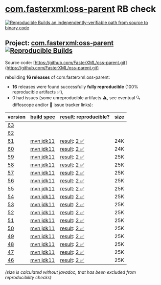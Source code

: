 [com.fasterxml:oss-parent](https://central.sonatype.com/artifact/com.fasterxml/oss-parent/versions) RB check
=======

[![Reproducible Builds](https://reproducible-builds.org/images/logos/rb.svg) an independently-verifiable path from source to binary code](https://reproducible-builds.org/)

## Project: [com.fasterxml:oss-parent](https://central.sonatype.com/artifact/com.fasterxml/oss-parent/versions) [![Reproducible Builds](https://img.shields.io/endpoint?url=https://raw.githubusercontent.com/jvm-repo-rebuild/reproducible-central/master/content/com/fasterxml/oss-parent/badge.json)](https://github.com/jvm-repo-rebuild/reproducible-central/blob/master/content/com/fasterxml/oss-parent/README.md)

Source code: [https://github.com/FasterXML/oss-parent.git](https://github.com/FasterXML/oss-parent.git)

rebuilding **16 releases** of com.fasterxml:oss-parent:
- **16** releases were found successfully **fully reproducible** (100% reproducible artifacts :white_check_mark:),
- 0 had issues (some unreproducible artifacts :warning:, see eventual :mag: diffoscope and/or :memo: issue tracker links):

| version | [build spec](/BUILDSPEC.md) | [result](https://reproducible-builds.org/docs/jvm/): reproducible? | size |
| -- | --------- | ------ | -- |
| [63](https://central.sonatype.com/artifact/com.fasterxml/oss-parent/63/pom) | | | |
| [62](https://central.sonatype.com/artifact/com.fasterxml/oss-parent/62/pom) | | | |
| [61](https://central.sonatype.com/artifact/com.fasterxml/oss-parent/61/pom) | [mvn jdk11](oss-parent-61.buildspec) | [result](oss-parent-61.buildinfo): [2 :white_check_mark: ](oss-parent-61.buildcompare) | 24K |
| [60](https://central.sonatype.com/artifact/com.fasterxml/oss-parent/60/pom) | [mvn jdk11](oss-parent-60.buildspec) | [result](oss-parent-60.buildinfo): [2 :white_check_mark: ](oss-parent-60.buildcompare) | 24K |
| [59](https://central.sonatype.com/artifact/com.fasterxml/oss-parent/59/pom) | [mvn jdk11](oss-parent-59.buildspec) | [result](oss-parent-59.buildinfo): [2 :white_check_mark: ](oss-parent-59.buildcompare) | 25K |
| [58](https://central.sonatype.com/artifact/com.fasterxml/oss-parent/58/pom) | [mvn jdk11](oss-parent-58.buildspec) | [result](oss-parent-58.buildinfo): [2 :white_check_mark: ](oss-parent-58.buildcompare) | 25K |
| [57](https://central.sonatype.com/artifact/com.fasterxml/oss-parent/57/pom) | [mvn jdk11](oss-parent-57.buildspec) | [result](oss-parent-57.buildinfo): [2 :white_check_mark: ](oss-parent-57.buildcompare) | 25K |
| [56](https://central.sonatype.com/artifact/com.fasterxml/oss-parent/56/pom) | [mvn jdk11](oss-parent-56.buildspec) | [result](oss-parent-56.buildinfo): [2 :white_check_mark: ](oss-parent-56.buildcompare) | 25K |
| [55](https://central.sonatype.com/artifact/com.fasterxml/oss-parent/55/pom) | [mvn jdk11](oss-parent-55.buildspec) | [result](oss-parent-55.buildinfo): [2 :white_check_mark: ](oss-parent-55.buildcompare) | 25K |
| [54](https://central.sonatype.com/artifact/com.fasterxml/oss-parent/54/pom) | [mvn jdk11](oss-parent-54.buildspec) | [result](oss-parent-54.buildinfo): [2 :white_check_mark: ](oss-parent-54.buildcompare) | 25K |
| [53](https://central.sonatype.com/artifact/com.fasterxml/oss-parent/53/pom) | [mvn jdk11](oss-parent-53.buildspec) | [result](oss-parent-53.buildinfo): [2 :white_check_mark: ](oss-parent-53.buildcompare) | 25K |
| [52](https://central.sonatype.com/artifact/com.fasterxml/oss-parent/52/pom) | [mvn jdk11](oss-parent-52.buildspec) | [result](oss-parent-52.buildinfo): [2 :white_check_mark: ](oss-parent-52.buildcompare) | 25K |
| [51](https://central.sonatype.com/artifact/com.fasterxml/oss-parent/51/pom) | [mvn jdk11](oss-parent-51.buildspec) | [result](oss-parent-51.buildinfo): [2 :white_check_mark: ](oss-parent-51.buildcompare) | 25K |
| [50](https://central.sonatype.com/artifact/com.fasterxml/oss-parent/50/pom) | [mvn jdk11](oss-parent-50.buildspec) | [result](oss-parent-50.buildinfo): [2 :white_check_mark: ](oss-parent-50.buildcompare) | 25K |
| [49](https://central.sonatype.com/artifact/com.fasterxml/oss-parent/49/pom) | [mvn jdk11](oss-parent-49.buildspec) | [result](oss-parent-49.buildinfo): [2 :white_check_mark: ](oss-parent-49.buildcompare) | 25K |
| [48](https://central.sonatype.com/artifact/com.fasterxml/oss-parent/48/pom) | [mvn jdk11](oss-parent-48.buildspec) | [result](oss-parent-48.buildinfo): [2 :white_check_mark: ](oss-parent-48.buildcompare) | 25K |
| [47](https://central.sonatype.com/artifact/com.fasterxml/oss-parent/47/pom) | [mvn jdk11](oss-parent-47.buildspec) | [result](oss-parent-47.buildinfo): [2 :white_check_mark: ](oss-parent-47.buildcompare) | 25K |
| [46](https://central.sonatype.com/artifact/com.fasterxml/oss-parent/46/pom) | [mvn jdk11](oss-parent-46.buildspec) | [result](oss-parent-46.buildinfo): [2 :white_check_mark: ](oss-parent-46.buildcompare) | 25K |

<i>(size is calculated without javadoc, that has been excluded from reproducibility checks)</i>
